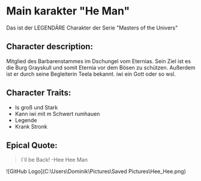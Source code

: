 # Main karakter "He Man"


Das ist der LEGENDÄRE Charakter der Serie "Masters of the Univers" 


## Character description:

Mitglied des Barbarenstammes im Dschungel vom Eternias.
Sein Ziel ist es die Burg Grayskull und somit Eternia vor dem Bösen zu schützen.
Außerdem ist er durch seine Begleiterin Teela bekannt.
iwi ein Gott oder so wsl.


## Character Traits:

* Is groß und Stark
* Kann iwi mit m Schwert rumhauen
* Legende
* Krank Stronk

## Epical Quote:

> I`ll be Back! 
-Hee Hee Man


![GitHub Logo](C:\Users\Dominik\Pictures\Saved Pictures\Hee_Hee.png)

